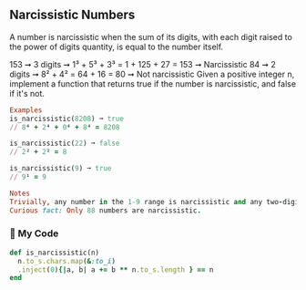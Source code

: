 ## Narcissistic Numbers

A number is narcissistic when the sum of its digits, with each digit raised to the power of digits quantity, is equal to the number itself.

153 ➞ 3 digits ➞ 1³ + 5³ + 3³ = 1 + 125 + 27 = 153 ➞ Narcissistic
84 ➞ 2 digits ➞ 8² + 4² = 64 + 16 = 80 ➞ Not narcissistic
Given a positive integer n, implement a function that returns true if the number is narcissistic, and false if it's not.
```ruby
Examples
is_narcissistic(8208) ➞ true
// 8⁴ + 2⁴ + 0⁴ + 8⁴ = 8208

is_narcissistic(22) ➞ false
// 2² + 2² = 8

is_narcissistic(9) ➞ true
// 9¹ = 9

Notes
Trivially, any number in the 1-9 range is narcissistic and any two-digit number is not.
Curious fact: Only 88 numbers are narcissistic.
```
### :gem: My Code
```ruby
def is_narcissistic(n)
  n.to_s.chars.map(&:to_i)
  .inject(0){|a, b| a += b ** n.to_s.length } == n
end
```
